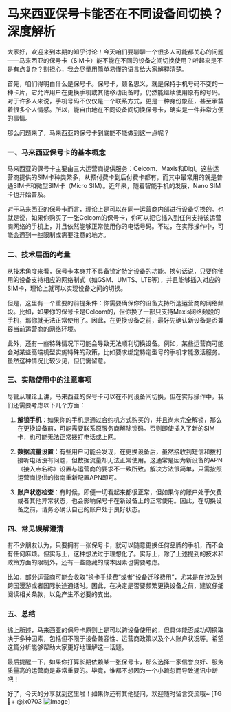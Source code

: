# 马来西亚保号卡能否在不同设备间切换？深度解析

大家好，欢迎来到本期的知乎讨论！今天咱们要聊聊一个很多人可能都关心的问题——马来西亚的保号卡（SIM卡）能不能在不同的设备之间切换使用？听起来是不是有点复杂？别担心，我会尽量用简单易懂的语言给大家解释清楚。

首先，咱们得明白什么是保号卡。保号卡，顾名思义，就是保持手机号码不变的一种卡片，它允许用户在更换手机或其他移动设备时，仍然能继续使用原有的号码。对于许多人来说，手机号码不仅仅是一个联系方式，更是一种身份象征，甚至承载着很多个人情感。所以，能自由地在不同设备间切换保号卡，确实是一件非常方便的事情。

那么问题来了，马来西亚的保号卡到底能不能做到这一点呢？

### 一、马来西亚保号卡的基本概念

马来西亚的保号卡主要由三大运营商提供服务：Celcom、Maxis和Digi。这些运营商提供的SIM卡种类繁多，从预付费卡到后付费卡都有，而其中最常用的就是普通SIM卡和微型SIM卡（Micro SIM）。近年来，随着智能手机的发展，Nano SIM卡也开始普及。

对于马来西亚的保号卡而言，理论上是可以在同一运营商内部进行设备切换的。也就是说，如果你购买了一张Celcom的保号卡，你可以把它插入到任何支持该运营商网络的手机上，并且依然能够正常使用你的电话号码。不过，在实际操作中，可能会遇到一些限制或需要注意的地方。

### 二、技术层面的考量

从技术角度来看，保号卡本身并不具备锁定特定设备的功能。换句话说，只要你使用的设备支持相应的网络制式（如GSM、UMTS、LTE等），并且能够插入对应的SIM卡，理论上就可以实现设备之间的切换。

但是，这里有一个重要的前提条件：你需要确保你的设备支持所选运营商的网络频段。比如，如果你的保号卡是Celcom的，但你换了一部只支持Maxis网络频段的手机，那你就无法正常使用了。因此，在更换设备之前，最好先确认新设备是否兼容当前运营商的网络环境。

此外，还有一些特殊情况下可能会导致无法顺利切换设备。例如，某些运营商可能会对某些高端机型实施特殊的政策，比如要求绑定特定型号的手机才能激活服务。虽然这种情况比较少见，但仍需留意。

### 三、实际使用中的注意事项

尽管从理论上讲，马来西亚的保号卡可以在不同设备间切换，但在实际操作中，我们还需要考虑以下几个方面：

1. **解锁手机**：如果你的手机是通过合约机方式购买的，并且尚未完全解锁，那么在更换设备前，可能需要联系原服务商解除锁码。否则即使插入了新的SIM卡，也可能无法正常拨打电话或上网。

2. **数据流量设置**：有些用户可能会发现，在更换设备后，虽然接收到短信和拨打接听电话没有问题，但数据流量却无法正常使用。这通常是因为新设备的APN（接入点名称）设置与运营商的要求不一致所致。解决方法很简单，只需按照运营商提供的指南重新配置APN即可。

3. **账户状态检查**：有时候，即便一切看起来都很正常，但如果你的账户处于欠费或者其他异常状态，也会影响保号卡在新设备上的正常使用。因此，在切换设备之前，请务必确认自己的账户处于良好状态。

### 四、常见误解澄清

有不少朋友认为，只要拥有一张保号卡，就可以随意更换任何品牌的手机，而不会有任何麻烦。但实际上，这种想法过于理想化了。实际上，除了上述提到的技术和政策方面的限制外，还有一些隐藏的成本因素也需要考虑。

比如，部分运营商可能会收取“换卡手续费”或者“设备迁移费用”，尤其是在涉及到跨国漫游或者国际长途通话时。因此，在决定是否要频繁更换设备之前，建议仔细阅读相关条款，以免产生不必要的支出。

### 五、总结

综上所述，马来西亚的保号卡原则上是可以跨设备使用的，但具体能否成功切换取决于多种因素，包括但不限于设备兼容性、运营商政策以及个人账户状况等。希望这篇分析能够帮助大家更好地理解这一话题。

最后提醒一下，如果你打算长期依赖某一张保号卡，那么选择一家信誉良好、服务质量高的运营商是非常重要的。毕竟，谁都不想因为一个小疏忽而导致通讯中断吧！

好了，今天的分享就到这里啦！如果你还有其他疑问，欢迎随时留言交流哦~ [TG💪+ @jx0703 ![Image](https://github.com/user-attachments/assets/dbca1d08-cadb-493c-b0ec-ad6f7a83f270)]